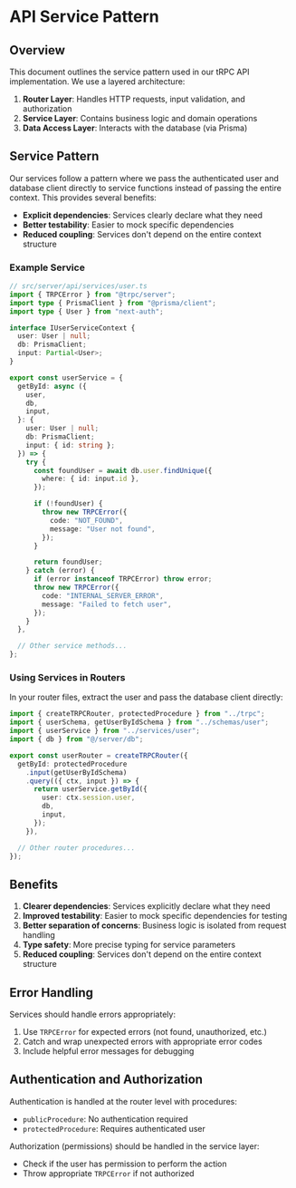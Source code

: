 # API Service Pattern

## Overview

This document outlines the service pattern used in our tRPC API implementation. We use a layered architecture:

1. **Router Layer**: Handles HTTP requests, input validation, and authorization
2. **Service Layer**: Contains business logic and domain operations
3. **Data Access Layer**: Interacts with the database (via Prisma)

## Service Pattern

Our services follow a pattern where we pass the authenticated user and database client directly to service functions instead of passing the entire context. This provides several benefits:

- **Explicit dependencies**: Services clearly declare what they need
- **Better testability**: Easier to mock specific dependencies
- **Reduced coupling**: Services don't depend on the entire context structure

### Example Service

```typescript
// src/server/api/services/user.ts
import { TRPCError } from "@trpc/server";
import type { PrismaClient } from "@prisma/client";
import type { User } from "next-auth";

interface IUserServiceContext {
  user: User | null;
  db: PrismaClient;
  input: Partial<User>;
}

export const userService = {
  getById: async ({
    user,
    db,
    input,
  }: {
    user: User | null;
    db: PrismaClient;
    input: { id: string };
  }) => {
    try {
      const foundUser = await db.user.findUnique({
        where: { id: input.id },
      });

      if (!foundUser) {
        throw new TRPCError({
          code: "NOT_FOUND",
          message: "User not found",
        });
      }

      return foundUser;
    } catch (error) {
      if (error instanceof TRPCError) throw error;
      throw new TRPCError({
        code: "INTERNAL_SERVER_ERROR",
        message: "Failed to fetch user",
      });
    }
  },

  // Other service methods...
};
```

### Using Services in Routers

In your router files, extract the user and pass the database client directly:

```typescript
import { createTRPCRouter, protectedProcedure } from "../trpc";
import { userSchema, getUserByIdSchema } from "../schemas/user";
import { userService } from "../services/user";
import { db } from "@/server/db";

export const userRouter = createTRPCRouter({
  getById: protectedProcedure
    .input(getUserByIdSchema)
    .query(({ ctx, input }) => {
      return userService.getById({
        user: ctx.session.user,
        db,
        input,
      });
    }),

  // Other router procedures...
});
```

## Benefits

1. **Clearer dependencies**: Services explicitly declare what they need
2. **Improved testability**: Easier to mock specific dependencies for testing
3. **Better separation of concerns**: Business logic is isolated from request handling
4. **Type safety**: More precise typing for service parameters
5. **Reduced coupling**: Services don't depend on the entire context structure

## Error Handling

Services should handle errors appropriately:

1. Use `TRPCError` for expected errors (not found, unauthorized, etc.)
2. Catch and wrap unexpected errors with appropriate error codes
3. Include helpful error messages for debugging

## Authentication and Authorization

Authentication is handled at the router level with procedures:

- `publicProcedure`: No authentication required
- `protectedProcedure`: Requires authenticated user

Authorization (permissions) should be handled in the service layer:

- Check if the user has permission to perform the action
- Throw appropriate `TRPCError` if not authorized
